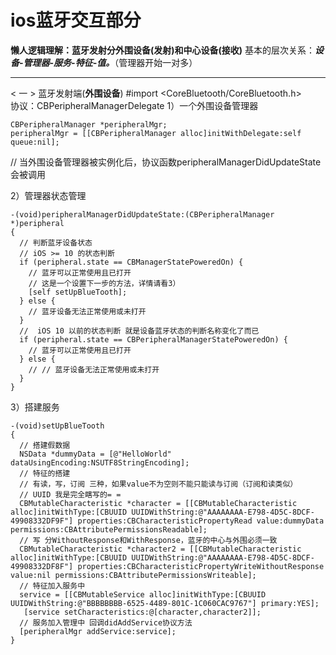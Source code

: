 # ios蓝牙交互部分

**懒人逻辑理解：蓝牙发射分外围设备(发射)和中心设备(接收)** 
基本的层次关系：***设备-管理器-服务-特征-值。***（管理器开始一对多） 
***

< 一 > 蓝牙发射端(**外围设备**)
#import <CoreBluetooth/CoreBluetooth.h>  
协议：CBPeripheralManagerDelegate 
1）一个外围设备管理器

```
CBPeripheralManager *peripheralMgr; 
peripheralMgr = [[CBPeripheralManager alloc]initWithDelegate:self queue:nil];  
``` 
// 当外围设备管理器被实例化后，协议函数peripheralManagerDidUpdateState会被调用 

2）管理器状态管理
```
-(void)peripheralManagerDidUpdateState:(CBPeripheralManager *)peripheral
{
  // 判断蓝牙设备状态
  // iOS >= 10 的状态判断
  if (peripheral.state == CBManagerStatePoweredOn) {
    // 蓝牙可以正常使用且已打开
    // 这是一个设置下一步的方法，详情请看3）
    [self setUpBlueTooth];
  } else {
    // 蓝牙设备无法正常使用或未打开
  }
  //  iOS 10 以前的状态判断 就是设备蓝牙状态的判断名称变化了而已
  if (peripheral.state == CBPeripheralManagerStatePoweredOn) {
    // 蓝牙可以正常使用且已打开
  } else {
    // // 蓝牙设备无法正常使用或未打开
  }
}
```

3）搭建服务

```
-(void)setUpBlueTooth
{
  // 搭建假数据 
  NSData *dummyData = [@"HelloWorld" dataUsingEncoding:NSUTF8StringEncoding]; 
  // 特征的搭建 
  // 有读，写，订阅 三种，如果value不为空则不能只能读与订阅（订阅和读类似） 
  // UUID 我是完全瞎写的= = 
  CBMutableCharacteristic *character = [[CBMutableCharacteristic alloc]initWithType:[CBUUID UUIDWithString:@"AAAAAAAA-E798-4D5C-8DCF-49908332DF9F"] properties:CBCharacteristicPropertyRead value:dummyData permissions:CBAttributePermissionsReadable]; 
  // 写 分WithoutResponse和WithResponse，蓝牙的中心与外围必须一致 
  CBMutableCharacteristic *character2 = [[CBMutableCharacteristic alloc]initWithType:[CBUUID UUIDWithString:@"AAAAAAAA-E798-4D5C-8DCF-49908332DF8F"] properties:CBCharacteristicPropertyWriteWithoutResponse value:nil permissions:CBAttributePermissionsWriteable]; 
  // 特征加入服务中 
  service = [[CBMutableService alloc]initWithType:[CBUUID UUIDWithString:@"BBBBBBBB-6525-4489-801C-1C060CAC9767"] primary:YES]; 
   [service setCharacteristics:@[character,character2]]; 
  // 服务加入管理中 回调didAddService协议方法 
  [peripheralMgr addService:service]; 
}
```

